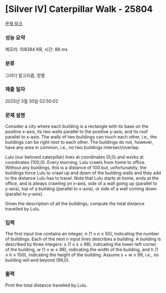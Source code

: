 # [Silver IV] Caterpillar Walk - 25804 

[문제 링크](https://www.acmicpc.net/problem/25804) 

### 성능 요약

메모리: 108384 KB, 시간: 88 ms

### 분류

그리디 알고리즘, 정렬

### 제출 일자

2025년 3월 30일 02:50:02

### 문제 설명

<p>Consider a city where each building is a rectangle with its base on the positive x-axis, its two walls parallel to the positive y-axis, and its roof parallel to x-axis. The walls of two buildings can touch each other, i.e., the buildings can be right next to each other. The buildings do not, however, have any area in common, i.e., no two buildings intersect/overlap.</p>

<p>Lulu (our beloved caterpillar) lives at coordinates (0,0) and works at coordinates (100,0). Every morning, Lulu crawls from home to office. Without any buildings, this is a distance of 100 but, unfortunately, the buildings force Lulu to crawl up and down of the building walls and they add to the distance Lulu has to travel. Note that Lulu starts at home, ends at the office, and is always crawling on x-axis, side of a wall going up (parallel to y-axis), top of a building (parallel to x-axis), or side of a wall coming down (parallel to y-axis).</p>

<p>Given the description of all the buildings, compute the total distance travelled by Lulu.</p>

### 입력 

 <p>The first input line contains an integer, n (1 ≤ n ≤ 50), indicating the number of buildings. Each of the next n input lines describes a building. A building is described by three integers: s (1 ≤ s ≤ 98), indicating the lower-left corner of the building, w (1 ≤ w ≤ 98), indicating the width of the building, and h (1 ≤ h ≤ 100), indicating the height of the building. Assume s + w ≤ 99, i.e., no building will end beyond (99,0).</p>

### 출력 

 <p>Print the total distance travelled by Lulu.</p>

